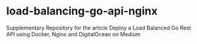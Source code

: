 # load-balancing-go-api-nginx
Supplementary Repository for the article Deploy a Load Balanced Go Rest API using Docker, Nginx and DigitalOcean on Medium
